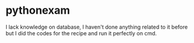 # pythonexam
I lack knowledge on database, I haven't done anything related to it before but I did the codes for the recipe and run it perfectly on cmd.

